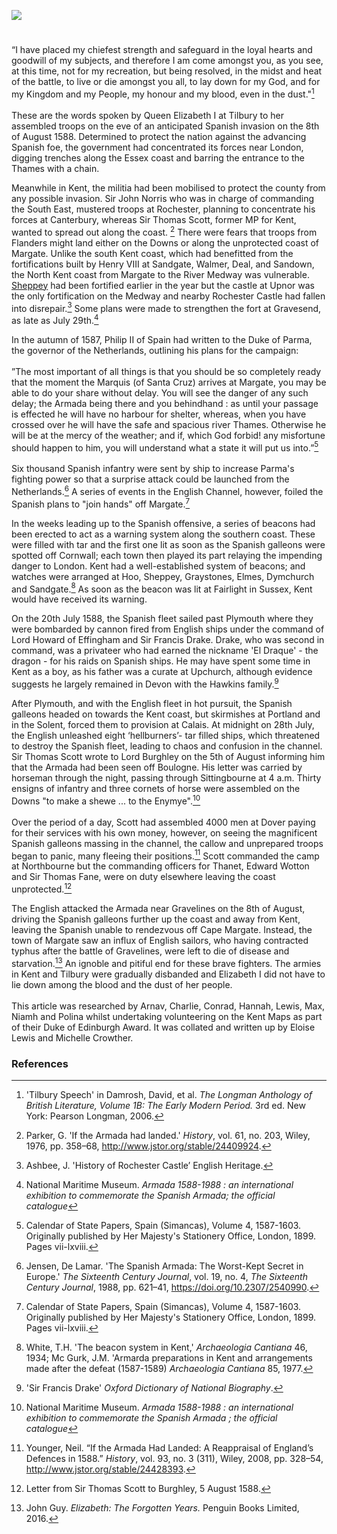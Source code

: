 <a href="https://juncture-digital.org"><img src="https://juncture-digital.org/images/ve-button.png"/></a>
<param author="Duke of Edinburgh Scheme Participants" banner="https://upload.wikimedia.org/wikipedia/commons/0/08/La_batalla_de_Gravelinas%2C_por_Nicholas_Hilliard.jpg" layout="vtl" title="The Spanish Armada and Kent " ve-config/> 

<param aliases="Dover" eid="Q179224" ve-entity/> 
<param eid="Q375314" title="Folkestone"/>
<param eid="Q676689" title="Gravesend"/>
<param aliases="Sittingbourne" eid="Q1626044" ve-entity/>
<param aliases="Canterbury" eid="Q29303" ve-entity/>
<param aliases="Walmer" eid="Q2551894" ve-entity/>
<param aliases="Deal" eid="Q1011096" ve-entity/>
<param aliases="Sandown" eid="Q7416497" ve-entity/>
<param aliases="Margate" eid="Q618045" ve-entity/>
<param aliases="Sandgate" eid="Q1000312" ve-entity/>
<param aliases="Upnor" eid="Q7898392" ve-entity/>
<param aliases="Rochester" eid="Q507517" ve-entity/>
<param aliases="Medway" eid="Q1434222" ve-entity/>
<param aliases="Sheppey" eid="Q1500299" ve-entity/>
<param aliases="Dymchurch" eid="Q2796278" ve-entity/>
<param aliases="Upchurch" eid="Q2483544" ve-entity/>
<param aliases="Northbourne" eid="Q2455830" ve-entity/>
<param aliases="Thanet" eid="Q590422" ve-entity/>

#

“I have placed my chiefest strength and safeguard in the loyal hearts and goodwill of my subjects, and therefore I am come amongst you, as you see, at this time, not for my recreation, but being resolved, in the midst and heat of the battle, to live or die amongst you all, to lay down for my God, and for my Kingdom and my People, my honour and my blood, even in the dust."[^ref1]
<br/><br/>
These are the words spoken by Queen Elizabeth I at Tilbury to her assembled troops on the eve of an anticipated Spanish invasion on the 8th of August 1588.  Determined to protect the nation against the advancing Spanish foe, the government had concentrated its forces near London, digging trenches along the Essex coast and barring the entrance to the Thames with a chain. 
<param ve-image-v2 manifest="https://iiif.juncture-digital.org/wc:Ignoto%2C_elisabetta_I_d%27inghilterra%2C_1588_caFXD.jpg/manifest.json">

Meanwhile in Kent, the militia had been mobilised to protect the county from any possible invasion. Sir John Norris who was in charge of commanding the South East, mustered troops at Rochester, planning to concentrate his forces at Canterbury, whereas Sir Thomas Scott, former MP for Kent, wanted to spread out along the coast. [^ref2] There were fears that troops from Flanders might land either on the Downs or along the unprotected coast of Margate. Unlike the south Kent coast, which had benefitted from the fortifications built by Henry VIII at Sandgate, Walmer, Deal, and Sandown, the North Kent coast from Margate to the River Medway was vulnerable. [Sheppey](/16c/16c-sheppey-at-war) had been fortified earlier in the year but the castle at Upnor was the only fortification on the Medway and nearby Rochester Castle had fallen into disrepair.[^ref3] Some plans were made to strengthen the fort at Gravesend, as late as July 29th.[^ref4] 
<param ve-image-v2 manifest="https://iiif.juncture-digital.org/wc:Sir_Thomas_Scott_%281535-1594%29.jpg/manifest.json">
<param center="Q29303" ve-map zoom="10"/>

In the autumn of 1587, Philip II of Spain had written to the Duke of Parma, the governor of the Netherlands, outlining his plans for the campaign: 
<br/><br/>
”The most important of all things is that you should be so completely ready that the moment the Marquis (of Santa Cruz) arrives at Margate, you may be able to do your share without delay. You will see the danger of any such delay; the Armada being there and you behindhand : as until your passage is effected he will have no harbour for shelter, whereas, when you have crossed over he will have the safe and spacious river Thames. Otherwise he will be at the mercy of the weather; and if, which God forbid! any misfortune should happen to him, you will understand what a state it will put us into.”[^ref5] 
<br/><br/>
Six thousand Spanish infantry were sent by ship to increase Parma's fighting power so that a surprise attack could be launched from the Netherlands.[^ref6] A series of events in the English Channel, however, foiled the Spanish plans to "join hands" off Margate.[^ref7] 
<param ve-image-v2 manifest="https://iiif.juncture-digital.org/wc:The_track_of_the_Armada_around_Britain_and_Ireland_RMG_L8270.jpg/manifest.json">
<param center="Q618045" ve-map zoom="15"/>

In the weeks leading up to the Spanish offensive, a series of beacons had been erected to act as a warning system along the southern coast. These were filled with tar and the first one lit as soon as the Spanish galleons were spotted off Cornwall; each town then played its part relaying the impending danger to London. Kent had a well-established system of beacons; and watches were arranged at Hoo, Sheppey, Graystones, Elmes, Dymchurch and Sandgate.[^ref8] As soon as the beacon was lit at Fairlight in Sussex, Kent would have received its warning.
<param ve-image-v2 manifest="https://iiif.juncture-digital.org/wc:A_Map_of_the_Beacons_in_Kent_%28BM_1872%2C0113.1137%29.jpg/manifest.json">

On the 20th July 1588, the Spanish fleet sailed past Plymouth where they were bombarded by cannon fired from English ships under the command of Lord Howard of Effingham and Sir Francis Drake. Drake, who was second in command, was a privateer who had earned the nickname 'El Draque' - the dragon - for his raids on Spanish ships. He may have spent some time in Kent as a boy, as his father was a curate at Upchurch, although evidence suggests he largely remained in Devon with the Hawkins family.[^ref9] 
<param ve-image-v2 manifest="https://iiif.juncture-digital.org/wc:St._Mary_the_Virgin_Church%2C_Upchurch_-_geograph.org.uk_-_2210058.jpg/manifest.json">

After Plymouth, and with the English fleet in hot pursuit, the Spanish galleons headed on towards the Kent coast, but skirmishes at Portland and in the Solent, forced them to provision at Calais.   At midnight on 28th July, the English unleashed eight ‘hellburners’- tar filled ships, which threatened to destroy the Spanish fleet, leading to chaos and confusion in the channel. Sir Thomas Scott wrote to Lord Burghley on the 5th of August informing him that the Armada had been seen off Boulogne. His letter was carried by horseman through the night, passing through Sittingbourne at 4 a.m. Thirty ensigns of infantry and three cornets of horse were assembled on the Downs "to make a shewe ... to the Enymye".[^ref10] 
<br/><br/>
Over the period of a day, Scott had assembled 4000 men at Dover paying for their services with his own money, however, on seeing the magnificent Spanish galleons massing in the channel, the callow and unprepared troops began to panic, many fleeing their positions.[^ref11] Scott commanded the camp at Northbourne but the commanding officers for Thanet, Edward Wotton and Sir Thomas Fane, were on duty elsewhere leaving the coast unprotected.[^ref12] 
<param ve-image-v2 manifest="https://iiif.juncture-digital.org/wc:Invincible_Armada.jpg/manifest.json">
<param center="Q179224" ve-map zoom="10"/>

The English attacked the Armada near Gravelines on the 8th of August, driving the Spanish galleons further up the coast and away from Kent, leaving the Spanish unable to rendezvous off Cape Margate.  Instead, the town of Margate saw an influx of English sailors, who having contracted typhus after the battle of Gravelines, were left to die of disease and starvation.[^ref13] An ignoble and pitiful end for these brave fighters. The armies in Kent and Tilbury were gradually disbanded and Elizabeth I did not have to lie down among the blood and the dust of her people. 
<br/><br/>
This article was researched by Arnav, Charlie, Conrad, Hannah, Lewis, Max, Niamh and Polina whilst undertaking volunteering on the Kent Maps as part of their Duke of Edinburgh Award. It was collated and written up by Eloise Lewis and Michelle Crowther.
<param ve-image-v2 manifest="https://iiif.juncture-digital.org/wc:Loutherbourg-Spanish_Armada.jpg/manifest.json">
<param center="Q618045" ve-map zoom="10"/>

### References

[^ref1]: 'Tilbury Speech' in Damrosh, David, et al. _The Longman Anthology of British Literature, Volume 1B: The Early Modern Period._ 3rd ed. New York: Pearson Longman, 2006.
[^ref2]: Parker, G. 'If the Armada had landed.' _History_, vol. 61, no. 203, Wiley, 1976, pp. 358–68, http://www.jstor.org/stable/24409924. 
[^ref3]: Ashbee, J. 'History of Rochester Castle’ English Heritage.
[^ref4]: National Maritime Museum. _Armada 1588-1988 : an international exhibition to commemorate the Spanish Armada; the official catalogue_
[^ref5]: Calendar of State Papers, Spain (Simancas), Volume 4, 1587-1603. Originally published by Her Majesty's Stationery Office, London, 1899. Pages vii-lxviii.
[^ref6]: Jensen, De Lamar. 'The Spanish Armada: The Worst-Kept Secret in Europe.' _The Sixteenth Century Journal_, vol. 19, no. 4, _The Sixteenth Century Journal_, 1988, pp. 621–41, https://doi.org/10.2307/2540990.
[^ref7]: Calendar of State Papers, Spain (Simancas), Volume 4, 1587-1603. Originally published by Her Majesty's Stationery Office, London, 1899. Pages vii-lxviii.
[^ref8]: White, T.H. 'The beacon system in Kent,' _Archaeologia Cantiana_ 46, 1934; Mc Gurk, J.M. 'Armarda preparations in Kent and arrangements made after the defeat (1587-1589) _Archaeologia Cantiana_ 85, 1977.
[^ref9]: 'Sir Francis Drake' _Oxford Dictionary of National Biography_.
[^ref9]: Parker, G. 'If the Armada had landed.' _History_, vol. 61, no. 203, Wiley, 1976, pp. 358–68, http://www.jstor.org/stable/24409924. 
[^ref10]: National Maritime Museum. _Armada 1588-1988 : an international exhibition to commemorate the Spanish Armada ; the official catalogue_
[^ref11]: Younger, Neil. “If the Armada Had Landed: A Reappraisal of England’s Defences in 1588.” _History_, vol. 93, no. 3 (311), Wiley, 2008, pp. 328–54, http://www.jstor.org/stable/24428393.
[^ref12]: Letter from Sir Thomas Scott to Burghley, 5 August 1588.
[^ref13]: John Guy. _Elizabeth: The Forgotten Years._ Penguin Books Limited, 2016. 
<param ve-image-v2 manifest="https://iiif.juncture-digital.org/wc:Elizabeth_I_%28Armada_Portrait%29.jpg/manifest.json">
